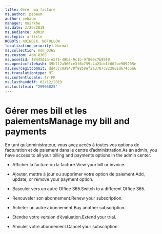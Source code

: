 ```yaml
---
title: Gérer ma facture
ms.author: pebaum
author: pebaum
manager: mnirkhe
ms.date: 2/26/2018
ms.audience: Admin
ms.topic: article
ROBOTS: NOINDEX, NOFOLLOW
localization_priority: Normal
ms.collection: Adm_O365
ms.custom: Adm_O365
ms.assetid: f844501a-e575-48b8-9c1b-9f800c7b89f8
ms.openlocfilehash: 39b7f2a566ce3f6b759c4a23cb1f602be909205e
ms.sourcegitcommit: dd43cc0a9470f98b8ef2a3787c823801d674c666
ms.translationtype: MT
ms.contentlocale: fr-FR
ms.lasthandoff: 02/12/2019
ms.locfileid: "29906025"
---
```

# <a name="manage-my-bill-and-payments"></a><span data-ttu-id="238f6-102">Gérer mes bill et les paiements</span><span class="sxs-lookup"><span data-stu-id="238f6-102">Manage my bill and payments</span></span>

<span data-ttu-id="238f6-103">En tant qu’administrateur, vous avez accès à toutes vos options de facturation et de paiement dans le centre d’administration.</span><span class="sxs-lookup"><span data-stu-id="238f6-103">As an admin, you have access to all your billing and payments options in the admin center.</span></span>
  
- <span data-ttu-id="238f6-104">Afficher la facture ou la facture.</span><span class="sxs-lookup"><span data-stu-id="238f6-104">View your bill or invoice.</span></span>
    
- <span data-ttu-id="238f6-105">Ajouter, mettre à jour ou supprimer votre option de paiement.</span><span class="sxs-lookup"><span data-stu-id="238f6-105">Add, update, or remove your payment option.</span></span>
    
- <span data-ttu-id="238f6-106">Basculer vers un autre Office 365.</span><span class="sxs-lookup"><span data-stu-id="238f6-106">Switch to a different Office 365.</span></span>
    
- <span data-ttu-id="238f6-107">Renouveler son abonnement.</span><span class="sxs-lookup"><span data-stu-id="238f6-107">Renew your subscription.</span></span>
    
- <span data-ttu-id="238f6-108">Acheter un autre abonnement.</span><span class="sxs-lookup"><span data-stu-id="238f6-108">Buy another subscription.</span></span>
    
- <span data-ttu-id="238f6-109">Étendre votre version d’évaluation.</span><span class="sxs-lookup"><span data-stu-id="238f6-109">Extend your trial.</span></span>
    
- <span data-ttu-id="238f6-110">Annuler votre abonnement.</span><span class="sxs-lookup"><span data-stu-id="238f6-110">Cancel your subscription.</span></span>
    

